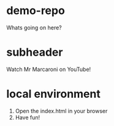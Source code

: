 # demo-repo

Whats going on here?

# subheader

Watch Mr Marcaroni on YouTube!

# local environment

1. Open the index.html in your browser
2. Have fun!